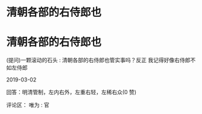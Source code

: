 # 清朝各部的右侍郎也

# 清朝各部的右侍郎也

(提问)一颗滚动的石头 : 清朝各部的右侍郎也管实事吗？反正 我记得好像右侍郎不如左侍郎

2019-03-02

回答：明清管制，左内右外，左重右轻，左稀右众(0 赞)

评论区： 唯为 : 官